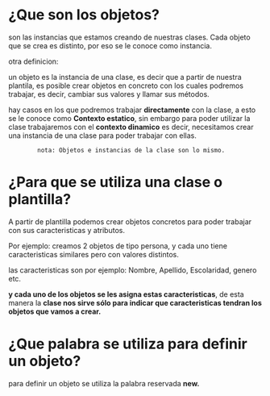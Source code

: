 # ¿Que son los objetos?


son las instancias que estamos creando de nuestras clases. Cada objeto que se crea es distinto, por eso se le conoce como instancia.


otra definicion:


un objeto es la instancia de una clase, es decir que a partir de nuestra plantila, es posible crear objetos en concreto con los cuales podremos trabajar, es decir, cambiar sus valores y llamar sus métodos.


hay casos en los que podremos trabajar **directamente** con la clase, a esto se le conoce como **Contexto estatico**, sin embargo para poder utilizar la clase trabajaremos
con el **contexto dinamico** es decir, necesitamos crear una instancia de una clase para poder trabajar con ellas.  









            nota: Objetos e instancias de la clase son lo mismo.















# ¿Para que se utiliza una clase o plantilla?

A partir de plantilla podemos crear objetos concretos para poder trabajar con sus caracteristicas y atributos.

Por ejemplo: creamos 2 objetos de tipo persona, y cada uno tiene caracteristicas similares pero con valores distintos.

las caracteristicas son por ejemplo: Nombre, Apellido, Escolaridad, genero etc.

**y cada uno de los objetos se les asigna estas caracteristicas**, de esta manera la **clase nos sirve sólo para indicar que caracteristicas tendran los objetos que vamos a crear.**

# ¿Que palabra se utiliza para definir un objeto?

para definir un objeto se utiliza la palabra reservada **new.** 
